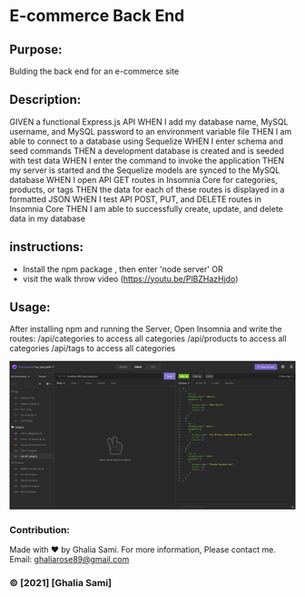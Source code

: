 # E-commerce Back End

## Purpose:
Bulding the back end for an e-commerce site


## Description:

GIVEN a functional Express.js API
WHEN I add my database name, MySQL username, and MySQL password to an environment variable file
THEN I am able to connect to a database using Sequelize
WHEN I enter schema and seed commands
THEN a development database is created and is seeded with test data
WHEN I enter the command to invoke the application
THEN my server is started and the Sequelize models are synced to the MySQL database
WHEN I open API GET routes in Insomnia Core for categories, products, or tags
THEN the data for each of these routes is displayed in a formatted JSON
WHEN I test API POST, PUT, and DELETE routes in Insomnia Core
THEN I am able to successfully create, update, and delete data in my database

## instructions: 

* Install the npm package , then enter 'node server' OR
* visit the walk throw video (https://youtu.be/PlBZHazHjdo)

## Usage:
After installing npm and running the Server, Open Insomnia and write the routes:
/api/categories to access all categories
/api/products to access all categories
/api/tags to access all categories

![snip](assets/snip.JPG)

### Contribution:
Made with ❤️️ by Ghalia Sami. 
For more information, Please contact me.
Email: ghaliarose89@gmail.com

### ©️ [2021] [Ghalia Sami]
